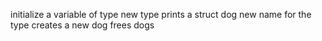 initialize a variable of type  new type prints a struct dog new name for the type creates a new dog frees dogs
